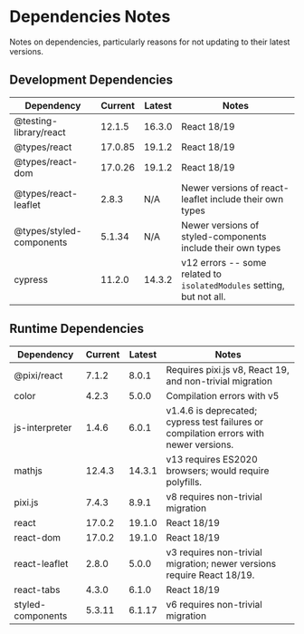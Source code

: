 # Dependencies Notes

Notes on dependencies, particularly reasons for not updating to their latest versions.

## Development Dependencies

|Dependency                            |Current |Latest  |Notes                                                                 |
|--------------------------------------|--------|--------|----------------------------------------------------------------------|
|@testing-library/react                |12.1.5  |16.3.0  |React 18/19                                                           |
|@types/react                          |17.0.85 |19.1.2  |React 18/19                                                           |
|@types/react-dom                      |17.0.26 |19.1.2  |React 18/19                                                           |
|@types/react-leaflet                  |2.8.3   |N/A     |Newer versions of react-leaflet include their own types               |
|@types/styled-components              |5.1.34  |N/A     |Newer versions of styled-components include their own types           |
|cypress                               |11.2.0  |14.3.2  |v12 errors -- some related to `isolatedModules` setting, but not all. |

## Runtime Dependencies

|Dependency          |Current |Latest  |Notes                                                                                   |
|--------------------|--------|--------|----------------------------------------------------------------------------------------|
|@pixi/react         |7.1.2   |8.0.1   |Requires pixi.js v8, React 19, and non-trivial migration                                |
|color               |4.2.3   |5.0.0   |Compilation errors with v5                                                              |
|js-interpreter      |1.4.6   |6.0.1   |v1.4.6 is deprecated; cypress test failures or compilation errors with newer versions.  |
|mathjs              |12.4.3  |14.3.1  |v13 requires ES2020 browsers; would require polyfills.                                  |
|pixi.js             |7.4.3   |8.9.1   |v8 requires non-trivial migration                                                       |
|react               |17.0.2  |19.1.0  |React 18/19                                                                             |
|react-dom           |17.0.2  |19.1.0  |React 18/19                                                                             |
|react-leaflet       |2.8.0   |5.0.0   |v3 requires non-trivial migration; newer versions require React 18/19.                  |
|react-tabs          |4.3.0   |6.1.0   |React 18/19                                                                             |
|styled-components   |5.3.11  |6.1.17  |v6 requires non-trivial migration                                                       |
